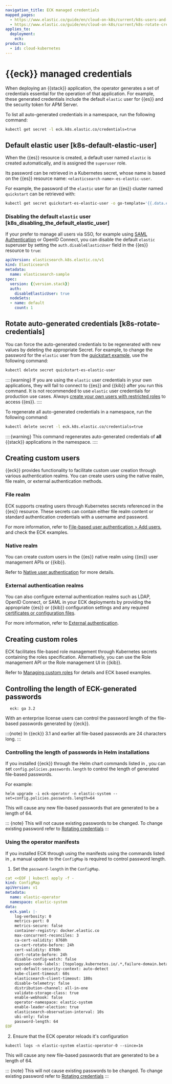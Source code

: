 ```yaml
---
navigation_title: ECK managed credentials
mapped_pages:
  - https://www.elastic.co/guide/en/cloud-on-k8s/current/k8s-users-and-roles.html
  - https://www.elastic.co/guide/en/cloud-on-k8s/current/k8s-rotate-credentials.html
applies_to:
  deployment:
    eck:
products:
  - id: cloud-kubernetes
---
```


# {{eck}} managed credentials

When deploying an {{stack}} application, the operator generates a set of credentials essential for the operation of that application. For example, these generated credentials include the default `elastic` user for {{es}} and the security token for APM Server.

To list all auto-generated credentials in a namespace, run the following command:

```sh
kubectl get secret -l eck.k8s.elastic.co/credentials=true
```

## Default elastic user [k8s-default-elastic-user]

When the {{es}} resource is created, a default user named `elastic` is created automatically, and is assigned the `superuser` role.

Its password can be retrieved in a Kubernetes secret, whose name is based on the {{es}} resource name: `<elasticsearch-name>-es-elastic-user`.

For example, the password of the `elastic` user for an {{es}} cluster named `quickstart` can be retrieved with:

```sh
kubectl get secret quickstart-es-elastic-user -o go-template='{{.data.elastic | base64decode}}'
```

### Disabling the default `elastic` user [k8s_disabling_the_default_elastic_user]

If your prefer to manage all users via SSO, for example using [SAML Authentication](../../../deploy-manage/users-roles/cluster-or-deployment-auth/saml.md) or OpenID Connect, you can disable the default `elastic` superuser by setting the `auth.disableElasticUser` field in the {{es}} resource to `true`:

```yaml subs=true
apiVersion: elasticsearch.k8s.elastic.co/v1
kind: Elasticsearch
metadata:
  name: elasticsearch-sample
spec:
  version: {{version.stack}}
  auth:
    disableElasticUser: true
  nodeSets:
  - name: default
    count: 1
```

## Rotate auto-generated credentials [k8s-rotate-credentials]

You can force the auto-generated credentials to be regenerated with new values by deleting the appropriate Secret. For example, to change the password for the `elastic` user from the [quickstart example](/deploy-manage/deploy/cloud-on-k8s/elasticsearch-deployment-quickstart.md), use the following command:

```sh
kubectl delete secret quickstart-es-elastic-user
```

::::{warning}
If you are using the `elastic` user credentials in your own applications, they will fail to connect to {{es}} and {{kib}} after you run this command. It is not recommended to use `elastic` user credentials for production use cases. Always [create your own users with restricted roles](../../../deploy-manage/users-roles/cluster-or-deployment-auth/native.md) to access {{es}}.
::::

To regenerate all auto-generated credentials in a namespace, run the following command:

```sh
kubectl delete secret -l eck.k8s.elastic.co/credentials=true
```

::::{warning}
This command regenerates auto-generated credentials of **all** {{stack}} applications in the namespace.
::::

## Creating custom users

{{eck}} provides functionality to facilitate custom user creation through various authentication realms. You can create users using the native realm, file realm, or external authentication methods.

### File realm

ECK supports creating users through Kubernetes secrets referenced in the {{es}} resource. These secrets can contain either file realm content or standard authentication credentials with a username and password.

For more information, refer to [File-based user authentication > Add users](/deploy-manage/users-roles/cluster-or-deployment-auth/file-based.md#add-users), and check the ECK examples.

### Native realm

You can create custom users in the {{es}} native realm using {{es}} user management APIs or {{kib}}.

Refer to [Native user authentication](/deploy-manage/users-roles/cluster-or-deployment-auth/native.md) for more details.

### External authentication realms

You can also configure external authentication realms such as LDAP, OpenID Connect, or SAML in your ECK deployments by providing the appropriate {{es}} or {{kib}} configuration settings and any required [certificates or configuration files](/deploy-manage/deploy/cloud-on-k8s/custom-configuration-files-plugins.md).

For more information, refer to [External authentication](/deploy-manage/users-roles/cluster-or-deployment-auth/external-authentication.md).

## Creating custom roles

ECK facilitates file-based role management through Kubernetes secrets containing the roles specification. Alternatively, you can use the Role management API or the Role management UI in {{kib}}.

Refer to [Managing custom roles](/deploy-manage/users-roles/cluster-or-deployment-auth/defining-roles.md#managing-custom-roles) for details and ECK based examples.

## Controlling the length of ECK-generated passwords

```{applies_to}
  eck: ga 3.2
```

With an enterprise license users can control the password length of the file-based passwords generated by {{eck}}.

:::{note}
In {{eck}} 3.1 and earlier all file-based passwords are 24 characters long.
:::

### Controlling the length of passwords in Helm installations

If you installed {{eck}} through the Helm chart commands listed in [](../../deploy/cloud-on-k8s/install-using-helm-chart.md), you can set `config.policies.passwords.length` to control the length of generated file-based passwords.

For example:
```shell
helm upgrade -i eck-operator -n elastic-system --set=config.policies.passwords.length=64
```

This will cause any new file-based passwords that are generated to be a length of 64.

::: {note}
This will not cause existing passwords to be changed. To change existing password refer to [Rotating credentials](k8s-rotate-credentials)
:::

### Using the operator manifests

If you installed ECK through using the manifests using the commands listed in [](../../deploy/cloud-on-k8s/install-using-yaml-manifest-quickstart.md), a manual update to the `ConfigMap` is required to control password length.

1. Set the `password-length` in the `ConfigMap`.

```yaml
cat <<EOF | kubectl apply -f -
kind: ConfigMap
apiVersion: v1
metadata:
  name: elastic-operator
  namespace: elastic-system
data:
  eck.yaml: |-
    log-verbosity: 0
    metrics-port: 0
    metrics-secure: false
    container-registry: docker.elastic.co
    max-concurrent-reconciles: 3
    ca-cert-validity: 8760h
    ca-cert-rotate-before: 24h
    cert-validity: 8760h
    cert-rotate-before: 24h
    disable-config-watch: false
    exposed-node-labels: [topology.kubernetes.io/.*,failure-domain.beta.kubernetes.io/.*]
    set-default-security-context: auto-detect
    kube-client-timeout: 60s
    elasticsearch-client-timeout: 180s
    disable-telemetry: false
    distribution-channel: all-in-one
    validate-storage-class: true
    enable-webhook: false
    operator-namespace: elastic-system
    enable-leader-election: true
    elasticsearch-observation-interval: 10s
    ubi-only: false
    password-length: 64
EOF
```

2. Ensure that the ECK operator reloads it's configuration

```shell
kubectl logs -n elastic-system elastic-operator-0 --since=1m
```

This will cause any new file-based passwords that are generated to be a length of 64.

::: {note}
This will not cause existing passwords to be changed. To change existing password refer to [Rotating credentials](k8s-rotate-credentials)
:::
